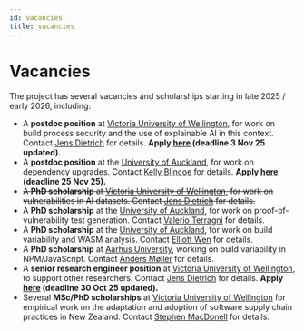 ```yaml
---
id: vacancies
title: vacancies
---
```



# Vacancies

The project has several vacancies and scholarships starting in late 2025 / early 2026, including: 

- A **postdoc position** at [Victoria University of Wellington](https://www.wgtn.ac.nz/), for work on build process security and the use of explainable AI in this context. Contact [Jens Dietrich](https://people.wgtn.ac.nz/jens.dietrich/) for details. **Apply [here](https://ejye.fa.ap1.oraclecloud.com/hcmUI/CandidateExperience/en/sites/CX_1/job/1008566) (deadline 3 Nov 25 updated).**
- A **postdoc position** at the [University of Auckland](https://www.auckland.ac.nz/en.html), for work on dependency upgrades. Contact [Kelly Blincoe](https://profiles.auckland.ac.nz/k-blincoe/) for details. **Apply [here](https://www.seek.co.nz/job/88145444) (deadline 25 Nov 25).**
- <del> A **PhD scholarship** at [Victoria University of Wellington](https://www.wgtn.ac.nz/), for work on vulnerabilities in AI datasets. Contact [Jens Dietrich](https://people.wgtn.ac.nz/jens.dietrich/) for details.</del>  
- A **PhD scholarship** at the [University of Auckland](https://www.auckland.ac.nz/en.html), for work on proof-of-vulnerability test generation. Contact [Valerio Terragni](https://profiles.auckland.ac.nz/v-terragni) for details.  
- A **PhD scholarship** at the [University of Auckland](https://www.auckland.ac.nz/en.html), for work on build variability and WASM analysis. Contact [Elliott Wen](https://profiles.auckland.ac.nz/elliott-wen) for details. 
- A **PhD scholarship** at [Aarhus University](https://international.au.dk/), working on build variability in NPM/JavaScript. Contact [Anders Møller](https://cs.au.dk/~amoeller/) for details. 
- A **senior research engineer position** at [Victoria University of Wellington](https://www.wgtn.ac.nz/), to support other researchers. Contact [Jens Dietrich](https://people.wgtn.ac.nz/jens.dietrich/) for details. **Apply [here](https://ejye.fa.ap1.oraclecloud.com/hcmUI/CandidateExperience/en/sites/CX_1/job/1008543/?lastSelectedFacet=POSTING_DATES&selectedPostingDatesFacet=30) (deadline 30 Oct 25 updated).**
- Several **MSc/PhD scholarships** at [Victoria University of Wellington](https://www.wgtn.ac.nz/) for empirical work on the adaptation and adoption of software supply chain practices in New Zealand. Contact [Stephen MacDonell](https://people.wgtn.ac.nz/stephen.macdonell) for details. 
